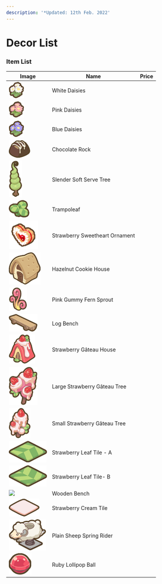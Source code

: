 ```yaml
---
description: '*Updated: 12th Feb. 2022'
---
```


# Decor List

### Item List

| Image                                        | Name                           | Price |
| -------------------------------------------- | ------------------------------ | ----- |
| ![](<../../.gitbook/assets/image (64).png>)  | White Daisies                  |       |
| ![](<../../.gitbook/assets/image (108).png>) | Pink Daisies                   |       |
| ![](<../../.gitbook/assets/image (77).png>)  | Blue Daisies                   |       |
| ![](<../../.gitbook/assets/image (83).png>)  | Chocolate Rock                 |       |
| ![](<../../.gitbook/assets/image (90).png>)  | Slender Soft Serve Tree        |       |
| ![](<../../.gitbook/assets/image (38).png>)  | Trampoleaf                     |       |
| ![](<../../.gitbook/assets/image (4).png>)   | Strawberry Sweetheart Ornament |       |
| ![](<../../.gitbook/assets/image (5).png>)   | Hazelnut Cookie House          |       |
| ![](<../../.gitbook/assets/image (104).png>) | Pink Gummy Fern Sprout         |       |
| ![](<../../.gitbook/assets/image (111).png>) | Log Bench                      |       |
| ![](<../../.gitbook/assets/image (84).png>)  | Strawberry Gâteau House        |       |
| ![](<../../.gitbook/assets/image (58).png>)  | Large Strawberry Gâteau Tree   |       |
| ![](<../../.gitbook/assets/image (93).png>)  | Small Strawberry Gâteau Tree   |       |
| ![](<../../.gitbook/assets/image (96).png>)  | Strawberry Leaf Tile - A       |       |
| ![](<../../.gitbook/assets/image (55).png>)  | Strawberry Leaf Tile- B        |       |
| ![](../../.gitbook/assets/deco\_67.png)      | Wooden Bench                   |       |
| ![](<../../.gitbook/assets/image (43).png>)  | Strawberry Cream Tile          |       |
| ![](<../../.gitbook/assets/image (123).png>) | Plain Sheep Spring Rider       |       |
| ![](<../../.gitbook/assets/image (117).png>) | Ruby Lollipop Ball             |       |
